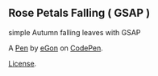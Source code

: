Rose Petals Falling ( GSAP )
----------------------------
simple Autumn falling leaves with GSAP

A [Pen](https://codepen.io/gonzo_e/pen/QqqZqY) by [eGon](https://codepen.io/gonzo_e) on [CodePen](https://codepen.io).

[License](https://codepen.io/gonzo_e/pen/QqqZqY/license).